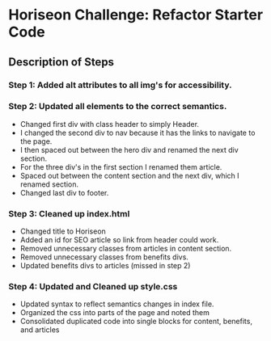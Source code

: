 # Horiseon Challenge: Refactor Starter Code

## Description of Steps

### Step 1: Added alt attributes to all img's for accessibility.

### Step 2: Updated all elements to the correct semantics.

 - Changed first div with class header to simply Header.  
 - I changed the second div to nav because it has the links to navigate to the page. 
 - I then spaced out between the hero div and renamed the next div section.
 - For the three div's in the first section I renamed them article.
 - Spaced out between the content section and the next div, which I renamed section.
 - Changed last div to footer.

### Step 3: Cleaned up index.html
- Changed title to Horiseon
- Added an id for SEO article so link from header could work.
- Removed unnecessary classes from articles in content section.
- Removed unnecessary classes from benefits divs.
- Updated benefits divs to articles (missed in step 2)

### Step 4: Updated and Cleaned up style.css
- Updated syntax to reflect semantics changes in index file.
- Organized the css into parts of the page and noted them
- Consolidated duplicated code into single blocks for content, benefits, and articles


